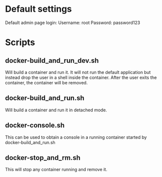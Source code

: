 # Default settings
Default admin page login:
Username: root
Password: password123

# Scripts

## docker-build_and_run_dev.sh
Will build a container and run it. It will not run the default application but instead drop the user in a shell inside the container. After the user exits the container, the container will be removed.

## docker-build_and_run.sh
Will build a container and run it in detached mode.

## docker-console.sh
This can be used to obtain a console in a running container started by docker-build_and_run.sh

## docker-stop_and_rm.sh
This will stop any container running and remove it.